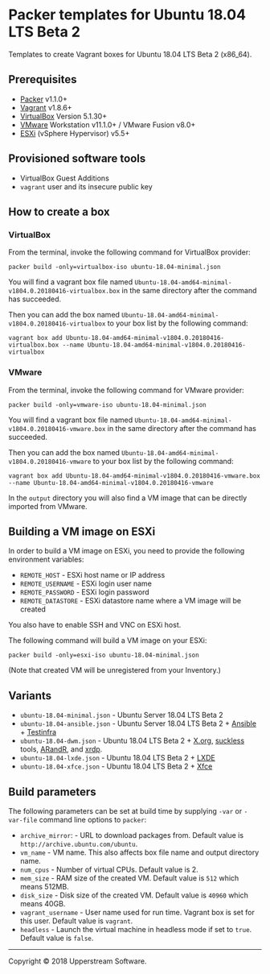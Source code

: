 # Packer templates for Ubuntu 18.04 LTS Beta 2

Templates to create Vagrant boxes for Ubuntu 18.04 LTS Beta 2 (x86_64).


## Prerequisites

* [Packer][] v1.1.0+
* [Vagrant][] v1.8.6+
* [VirtualBox][] Version 5.1.30+
* [VMware][] Workstation v11.1.0+ / VMware Fusion v8.0+
* [ESXi][] (vSphere Hypervisor) v5.5+

[ESXi]: http://www.vmware.com/products/vsphere-hypervisor
        "Free VMware vSphere Hypervisor, Free Virtualization (ESXi)"
[Packer]: https://www.packer.io/ "Packer by HashiCorp"
[Vagrant]: https://www.vagrantup.com/ "Vagrant"
[VirtualBox]: https://www.virtualbox.org/ "Oracle VM VirtualBox"
[VMware]: http://www.vmware.com/
    "VMware Virtualization for Desktop &amp; Server, Application, Public &amp; Hybrid Clouds"


## Provisioned software tools

* VirtualBox Guest Additions
* `vagrant` user and its insecure public key


## How to create a box

### VirtualBox

From the terminal, invoke the following command for VirtualBox provider:

    packer build -only=virtualbox-iso ubuntu-18.04-minimal.json

You will find a vagrant box file named `Ubuntu-18.04-amd64-minimal-v1804.0.20180416-virtualbox.box`
in the same directory after the command has succeeded.

Then you can add the box named `Ubuntu-18.04-amd64-minimal-v1804.0.20180416-virtualbox`
to your box list by the following command:

    vagrant box add Ubuntu-18.04-amd64-minimal-v1804.0.20180416-virtualbox.box --name Ubuntu-18.04-amd64-minimal-v1804.0.20180416-virtualbox

### VMware

From the terminal, invoke the following command for VMware provider:

    packer build -only=vmware-iso ubuntu-18.04-minimal.json

You will find a vagrant box file named `Ubuntu-18.04-amd64-minimal-v1804.0.20180416-vmware.box`
in the same directory after the command has succeeded.

Then you can add the box named `Ubuntu-18.04-amd64-minimal-v1804.0.20180416-vmware`
to your box list by the following command:

    vagrant box add Ubuntu-18.04-amd64-minimal-v1804.0.20180416-vmware.box --name Ubuntu-18.04-amd64-minimal-v1804.0.20180416-vmware

In the `output` directory you will also find a VM image that can be
directly imported from VMware.


## Building a VM image on ESXi

In order to build a VM image on ESXi, you need to provide the following
environment variables:

* `REMOTE_HOST` - ESXi host name or IP address
* `REMOTE_USERNAME` - ESXi login user name
* `REMOTE_PASSWORD` - ESXi login password
* `REMOTE_DATASTORE` - ESXi datastore name where a VM image will be
  created

You also have to enable SSH and VNC on ESXi host.

The following command will build a VM image on your ESXi:

    packer build -only=esxi-iso ubuntu-18.04-minimal.json

(Note that created VM will be unregistered from your Inventory.)


## Variants

* `ubuntu-18.04-minimal.json` - Ubuntu Server 18.04 LTS Beta 2
* `ubuntu-18.04-ansible.json` - Ubuntu Server 18.04 LTS Beta 2 +
  [Ansible][] + [Testinfra][]
* `ubuntu-18.04-dwm.json` - Ubuntu 18.04 LTS Beta 2 + [X.org][],
  [suckless][] tools, [ARandR][], and [xrdp][].
* `ubuntu-18.04-lxde.json` - Ubuntu 18.04 LTS Beta 2 + [LXDE][]
* `ubuntu-18.04-xfce.json` - Ubuntu 18.04 LTS Beta 2 + [Xfce][]

[Ansible]: https://www.ansible.com/ "Ansible is Simple IT Automation"
[ARandR]: https://christian.amsuess.com/tools/arandr/
    "ARandR: Another XRandR GUI"
[LXDE]: http://lxde.org/ "LXDE"
[suckless]: http://suckless.org/ "suckless.org software that sucks less"
[Testinfra]: https://testinfra.readthedocs.io/en/latest/
    "Testinfra test your infrastructure &mdash; testinfra 1.10.2.dev3 documentation"
[X.org]: https://www.x.org/wiki/ "X.Org"
[Xfce]: https://xfce.org/ "Xfce Desktop Environment"
[xrdp]: http://www.xrdp.org/ "xrdp"


## Build parameters

The following parameters can be set at build time by supplying `-var`
or `-var-file` command line options to `packer`:

* `archive_mirror`: - URL to download packages from.  Default value is
  `http://archive.ubuntu.com/ubuntu`.
* `vm_name` - VM name.  This also affects box file name and output
  directory name.
* `num_cpus` - Number of virtual CPUs.  Default value is 2.
* `mem_size` - RAM size of the created VM.  Default value is `512`
  which means 512MB.
* `disk_size` - Disk size of the created VM.  Default value is `40960`
  which means 40GB.
* `vagrant_username` - User name used for run time.  Vagrant box is set
  for this user.  Default value is `vagrant`.
* `headless` - Launch the virtual machine in headless mode if set to
  `true`.  Default value is `false`.


- - -

Copyright &copy; 2018 Upperstream Software.
